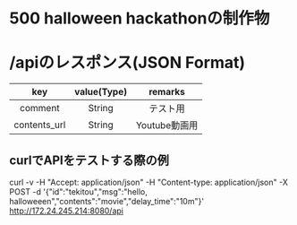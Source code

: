 # 500 halloween hackathonの制作物

# /apiのレスポンス(JSON Format)  
| key | value(Type) | remarks |  
|:--:|:--:|:--:|
| comment | String | テスト用 |  
| contents_url | String | Youtube動画用 |  

## curlでAPIをテストする際の例  
curl -v -H "Accept: application/json" -H "Content-type: application/json" -X POST -d '{"id":"tekitou","msg":"hello, halloweeen","contents":"movie","delay_time":"10m"}'   http://172.24.245.214:8080/api